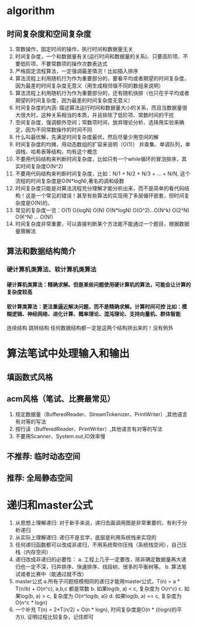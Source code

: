 # algorithm

## 时间复杂度和空间复杂度
1. 常数操作，固定时间的操作，执行时间和数据量无关
2. 时间复杂度，一个和数据量有关(运行时间和数据量的关系)、只要高阶项、不要低阶项、不要常数项的操作次数表达式
3. 严格固定流程算法，一定强调最差情况！比如插入排序
4. 算法流程上利用随机行为作为重要部分的，要看平均或者期望的时间复杂度，因为最差的时间复杂度无意义（用生成相邻值不同的数组来说明）
5. 算法流程上利用随机行为作为重要部分的，还有随机快排（也只在乎平均或者期望的时间复杂度，因为最差的时间复杂度无意义）
6. 时间复杂度的内涵: 描述算法运行时间和数据量大小的关系，而且当数据量很大很大时，这种关系相当的本质，并且排除了低阶项、常数时间的干扰
7. 空间复杂度，强调额外空间；常数项时间，放弃理论分析、选择用实验来确定，因为不同常数操作的时间不同
8. 什么叫最优解，先满足时间复杂度最优，然后尽量少用空间的解
9. 时间复杂度的均摊，用动态数组的扩容来说明（O(1)） 并查集、单调队列，单调栈、哈希表等结构，均有这个概念
10. 不要用代码结构来判断时间复杂度，比如只有一个while循环的冒泡排序，其实时间复杂度O(N^2)
11. 不要用代码结构来判断时间复杂度，比如：N/1 + N/2 + N/3 + ... + N/N, 这个流程的时间复杂度是O(N*logN),著名的调和级数
12. 时间复杂度只能是对算法流程充分理解才能分析出来，而不是简单的看代码结构！这是一个常见的错误！甚至有些算法的实现用了多层循环嵌套，但时间复杂度是O(N)的。
13. 常见的复杂度一览：O(1) O(logN) O(N) O(N*logN) O(O^2)...O(N^k) O(2^N) O(K^N) ... O(N!)
14. 时间复杂度非常重要，可以直接判断某个方法能不能通过一个题目，根据数据量猜解法

## 算法和数据结构简介
### 硬计算机类算法、软计算机类算法
#### 硬计算机类算法：精确求解。但是某些问题使用硬计算机的算法，可能会让计算的复杂度较高
#### 软计算类算法：更注重逼近解决问题，而不是精确求解。计算时间可控 比如：模糊逻辑、神经网络、进化计算、概率理论、混沌理论、支持向量机、群体智能
连续结构 跳转结构
任何数据结构都一定是这两个结构拼出来的！没有例外


# 算法笔试中处理输入和输出
## 填函数式风格
## acm风格（笔试、比赛最常见）
1. 规定数据量（BufferedReader、StreamTokenizer、PrintWriter）,其他语言有对等的写法
2. 按行读（BufferedReader、PrintWriter）,其他语言有对等的写法
3. 不要用Scanner、System.out,IO效率慢
## 不推荐: 临时动态空间
## 推荐: 全局静态空间

# 递归和master公式
1. 从思想上理解递归: 对于新手来说，递归去画调用图是非常重要的，有利于分析递归
2. 从实际上理解递归: 递归不是玄学，底层是利用系统栈来实现的
3. 任何递归函数都可以改成非递归，不用系统帮你压栈（系统栈空间），自己压栈（内存空间）
4. 递归改成非递归的必要性：
    a. 工程上几乎一定要改，除非确定数据量再大递归也一定不深，归并排序、快速排序、线段树、很多的平衡树等。
    b. 算法笔试或者比赛中（能通过就不改）
5. master公式
    a.所有子问题规模相同的递归才能用master公式，T(n) = a * T(n/b) + O(n^c), a,b,c 都是常数
    b. 如果log(b, a) < c, 复杂度为 O(n^c)
    c. 如果log(b, a) > c, 复杂度为 O(n^log(b, a))
    d. 如果log(b, a) == c, 复杂度为 O(n^c * logn)
6. 一个补充
    T(n) = 2*T(n/2) + O(n * logn), 时间复杂度是O(n * ((logn)的平方)), 证明过程比较复杂，记住即可